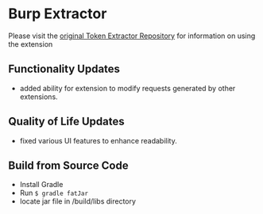 # Burp Extractor
Please visit the <a href="https://github.com/PortSwigger/token-extractor">original Token Extractor Repository</a> for information on using the extension

## Functionality Updates
- added ability for extension to modify requests generated by other extensions.

## Quality of Life Updates
- fixed various UI features to enhance readability.

## Build from Source Code
- Install Gradle
- Run `$ gradle fatJar`
- locate jar file in /build/libs directory